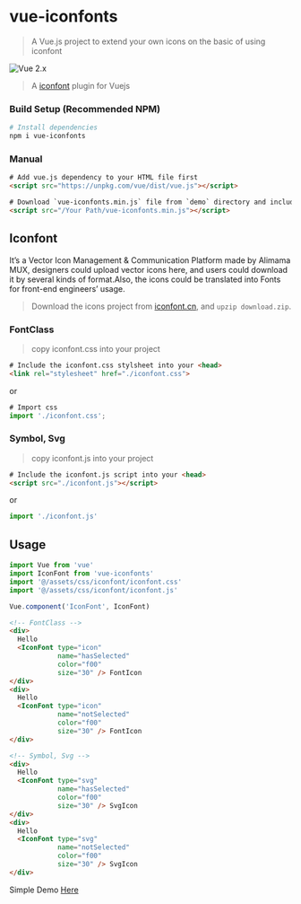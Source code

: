 # vue-iconfonts

> A Vue.js project to extend your own icons on the basic of using iconfont

![Vue 2.x](https://img.shields.io/badge/vue-2.x-green.svg 'Vue 2 Compatible')

> A [iconfont](http://iconfont.cn/) plugin for Vuejs

### Build Setup (Recommended NPM)

```bash
# Install dependencies
npm i vue-iconfonts
```

### Manual

```html
# Add vue.js dependency to your HTML file first
<script src="https://unpkg.com/vue/dist/vue.js"></script>

# Download `vue-iconfonts.min.js` file from `demo` directory and include it to your HTML file
<script src="/Your Path/vue-iconfonts.min.js"></script>
```

## Iconfont

It’s a Vector Icon Management & Communication Platform made by Alimama MUX, designers could upload vector icons here, and users could download it by several kinds of format.Also, the icons could be translated into Fonts for front-end engineers’ usage.

> Download the icons project from [iconfont.cn](https://www.iconfont.cn/), and `upzip download.zip`.

### FontClass

> copy iconfont.css into your project

```html
# Include the iconfont.css stylsheet into your <head>
<link rel="stylesheet" href="./iconfont.css">
```

or

```js
# Import css
import './iconfont.css';
```

### Symbol, Svg

> copy iconfont.js into your project

```html
# Include the iconfont.js script into your <head>
<script src="./iconfont.js"></script>
```

or

```js
import './iconfont.js'
```

## Usage

```js
import Vue from 'vue'
import IconFont from 'vue-iconfonts'
import '@/assets/css/iconfont/iconfont.css'
import '@/assets/css/iconfont/iconfont.js'

Vue.component('IconFont', IconFont)
```

```html
<!-- FontClass -->
<div>
  Hello
  <IconFont type="icon"
            name="hasSelected"
            color="f00"
            size="30" /> FontIcon
</div>
<div>
  Hello
  <IconFont type="icon"
            name="notSelected"
            color="f00"
            size="30" /> FontIcon
</div>

<!-- Symbol, Svg -->
<div>
  Hello
  <IconFont type="svg"
            name="hasSelected"
            color="f00"
            size="30" /> SvgIcon
</div>
<div>
  Hello
  <IconFont type="svg"
            name="notSelected"
            color="f00"
            size="30" /> SvgIcon
</div>
```
Simple Demo [Here](https://github.com/jayson991/vue-iconfonts/tree/master/demo)
